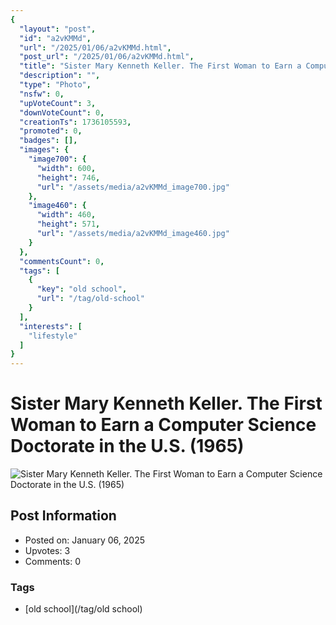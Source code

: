 ```yaml
---
{
  "layout": "post",
  "id": "a2vKMMd",
  "url": "/2025/01/06/a2vKMMd.html",
  "post_url": "/2025/01/06/a2vKMMd.html",
  "title": "Sister Mary Kenneth Keller. The First Woman to Earn a Computer Science Doctorate in the U.S. (1965)",
  "description": "",
  "type": "Photo",
  "nsfw": 0,
  "upVoteCount": 3,
  "downVoteCount": 0,
  "creationTs": 1736105593,
  "promoted": 0,
  "badges": [],
  "images": {
    "image700": {
      "width": 600,
      "height": 746,
      "url": "/assets/media/a2vKMMd_image700.jpg"
    },
    "image460": {
      "width": 460,
      "height": 571,
      "url": "/assets/media/a2vKMMd_image460.jpg"
    }
  },
  "commentsCount": 0,
  "tags": [
    {
      "key": "old school",
      "url": "/tag/old-school"
    }
  ],
  "interests": [
    "lifestyle"
  ]
}
---
```


# Sister Mary Kenneth Keller. The First Woman to Earn a Computer Science Doctorate in the U.S. (1965)

![Sister Mary Kenneth Keller. The First Woman to Earn a Computer Science Doctorate in the U.S. (1965)](/assets/media/a2vKMMd_image700.jpg)

## Post Information

- Posted on: January 06, 2025
- Upvotes: 3
- Comments: 0

### Tags

- [old school](/tag/old school)
